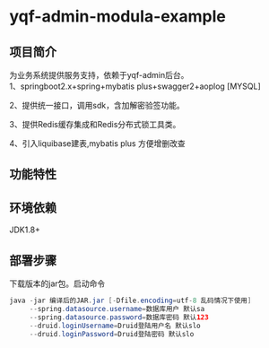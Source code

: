 ﻿# yqf-admin-modula-example


项目简介
---------
为业务系统提供服务支持，依赖于yqf-admin后台。<br>
1、springboot2.x+spring+mybatis plus+swagger2+aoplog [MYSQL]

2、提供统一接口，调用sdk，含加解密验签功能。 

3、提供Redis缓存集成和Redis分布式锁工具类。

4、引入liquibase建表,mybatis plus 方便增删改查<br>


功能特性
---------

环境依赖
---------
JDK1.8+

部署步骤
---------
下载版本的jar包。启动命令
<br>
```java 
java -jar 编译后的JAR.jar [-Dfile.encoding=utf-8 乱码情况下使用]
     --spring.datasource.username=数据库用户 默认sa
     --spring.datasource.password=数据库密码 默认123
     --druid.loginUsername=Druid登陆用户名 默认slo
     --druid.loginPassword=Druid登陆密码 默认slo
```



